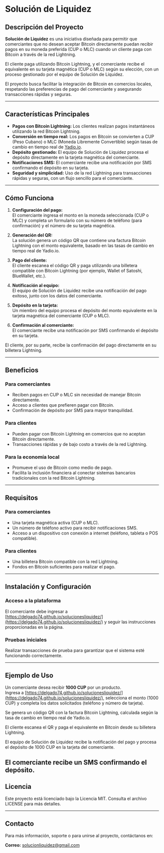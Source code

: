 # Solución de Liquidez

## Descripción del Proyecto

**Solución de Liquidez** es una iniciativa diseñada para permitir que comerciantes que no desean aceptar Bitcoin directamente puedan recibir pagos en su moneda preferida (CUP o MLC) cuando un cliente paga con Bitcoin a través de la red Lightning.

El cliente paga utilizando Bitcoin Lightning, y el comerciante recibe el equivalente en su tarjeta magnética (CUP o MLC) según su elección, con un proceso gestionado por el equipo de Solución de Liquidez.

El proyecto busca facilitar la integración de Bitcoin en comercios locales, respetando las preferencias de pago del comerciante y asegurando transacciones rápidas y seguras.

---

## Características Principales

- **Pagos con Bitcoin Lightning:** Los clientes realizan pagos instantáneos utilizando la red Bitcoin Lightning.
- **Conversión en tiempo real:** Los pagos en Bitcoin se convierten a CUP (Peso Cubano) o MLC (Moneda Libremente Convertible) según tasas de cambio en tiempo real de [Yadio.io](https://yadio.io).
- **Depósito gestionado:** El equipo de Solución de Liquidez procesa el depósito directamente en la tarjeta magnética del comerciante.
- **Notificaciones SMS:** El comerciante recibe una notificación por SMS confirmando el depósito en su tarjeta.
- **Seguridad y simplicidad:** Uso de la red Lightning para transacciones rápidas y seguras, con un flujo sencillo para el comerciante.

---

## Cómo Funciona

1. **Configuración del pago:**  
   El comerciante ingresa el monto en la moneda seleccionada (CUP o MLC) y completa un formulario con su número de teléfono (para confirmación) y el número de su tarjeta magnética.

2. **Generación del QR:**  
   La solución genera un código QR que contiene una factura Bitcoin Lightning con el monto equivalente, basado en las tasas de cambio en tiempo real de Yadio.io.

3. **Pago del cliente:**  
   El cliente escanea el código QR y paga utilizando una billetera compatible con Bitcoin Lightning (por ejemplo, Wallet of Satoshi, BlueWallet, etc.).

4. **Notificación al equipo:**  
   El equipo de Solución de Liquidez recibe una notificación del pago exitoso, junto con los datos del comerciante.

5. **Depósito en la tarjeta:**  
   Un miembro del equipo procesa el depósito del monto equivalente en la tarjeta magnética del comerciante (CUP o MLC).

6. **Confirmación al comerciante:**  
   El comerciante recibe una notificación por SMS confirmando el depósito en su tarjeta.

El cliente, por su parte, recibe la confirmación del pago directamente en su billetera Lightning.

---

## Beneficios

### Para comerciantes

- Reciben pagos en CUP o MLC sin necesidad de manejar Bitcoin directamente.
- Acceso a clientes que prefieren pagar con Bitcoin.
- Confirmación de depósito por SMS para mayor tranquilidad.

### Para clientes

- Pueden pagar con Bitcoin Lightning en comercios que no aceptan Bitcoin directamente.
- Transacciones rápidas y de bajo costo a través de la red Lightning.

### Para la economía local

- Promueve el uso de Bitcoin como medio de pago.
- Facilita la inclusión financiera al conectar sistemas bancarios tradicionales con la red Bitcoin Lightning.

---

## Requisitos

### Para comerciantes

- Una tarjeta magnética activa (CUP o MLC).
- Un número de teléfono activo para recibir notificaciones SMS.
- Acceso a un dispositivo con conexión a internet (teléfono, tableta o POS compatible).

### Para clientes

- Una billetera Bitcoin compatible con la red Lightning.
- Fondos en Bitcoin suficientes para realizar el pago.

---

## Instalación y Configuración

### Acceso a la plataforma

El comerciante debe ingresar a [https://delgado74.github.io/solucionesliquidez/](https://delgado74.github.io/solucionesliquidez/) y seguir las instrucciones proporcionadas en la página.

### Pruebas iniciales

Realizar transacciones de prueba para garantizar que el sistema esté funcionando correctamente.

---

## Ejemplo de Uso

Un comerciante desea recibir **1000 CUP** por un producto.  
Ingresa a [https://delgado74.github.io/solucionesliquidez/](https://delgado74.github.io/solucionesliquidez/), selecciona el monto (1000 CUP) y completa los datos solicitados (teléfono y número de tarjeta).

Se genera un código QR con la factura Bitcoin Lightning, calculada según la tasa de cambio en tiempo real de Yadio.io.

El cliente escanea el QR y paga el equivalente en Bitcoin desde su billetera Lightning.

El equipo de Solución de Liquidez recibe la notificación del pago y procesa el depósito de 1000 CUP en la tarjeta del comerciante.

El comerciante recibe un SMS confirmando el depósito.
---

## Licencia

Este proyecto está licenciado bajo la Licencia MIT. Consulta el archivo LICENSE para más detalles.

---

## Contacto

Para más información, soporte o para unirse al proyecto, contáctanos en:

**Correo:** solucionliquidez@gmail.com
